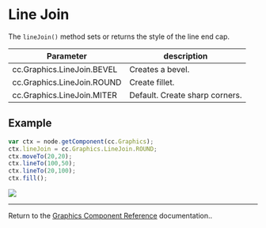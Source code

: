 # Line Join

The `lineJoin()` method sets or returns the style of the line end cap.

| Parameter | description
| -------------- | ----------- |
| cc.Graphics.LineJoin.BEVEL | Creates a bevel.
| cc.Graphics.LineJoin.ROUND | Create fillet.
| cc.Graphics.LineJoin.MITER | Default. Create sharp corners.

## Example

```javascript
var ctx = node.getComponent(cc.Graphics);
ctx.lineJoin = cc.Graphics.LineJoin.ROUND;
ctx.moveTo(20,20);
ctx.lineTo(100,50);
ctx.lineTo(20,100);
ctx.fill();
```

<a href="graphics/lineJoin.png"><img src="graphics/lineJoin.png"></a>

<hr>

Return to the [Graphics Component Reference](../../components/graphics.md) documentation..
